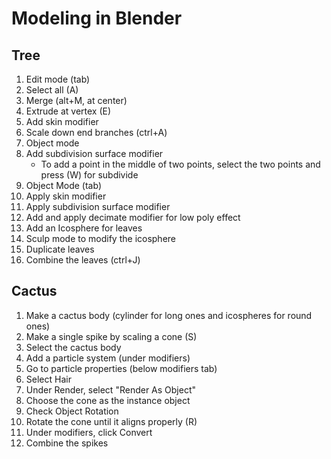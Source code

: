 # Modeling in Blender
## Tree
1. Edit mode (tab)
2. Select all (A)
3. Merge (alt+M, at center)
4. Extrude at vertex (E)
5. Add skin modifier
6. Scale down end branches (ctrl+A)
7. Object mode
8. Add subdivision surface modifier
    - To add a point in the middle of two points, select the two points and press (W) for subdivide
9. Object Mode (tab)
10. Apply skin modifier
11. Apply subdivision surface modifier
12. Add and apply decimate modifier for low poly effect
13. Add an Icosphere for leaves
14. Sculp mode to modify the icosphere
15. Duplicate leaves
16. Combine the leaves (ctrl+J)

## Cactus
1. Make a cactus body (cylinder for long ones and icospheres for round ones)
2. Make a single spike by scaling a cone (S)
3. Select the cactus body
4. Add a particle system (under modifiers)
5. Go to particle properties (below modifiers tab)
6. Select Hair
7. Under Render, select "Render As Object"
8. Choose the cone as the instance object
9. Check Object Rotation
10. Rotate the cone until it aligns properly (R)
11. Under modifiers, click Convert
12. Combine the spikes
